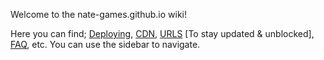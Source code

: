 Welcome to the nate-games.github.io wiki!

Here you can find; [Deploying](https://github.com/nate-games/nate-games.github.io/wiki/Deploying), [CDN](https://github.com/nate-games/nate-games.github.io/wiki/CDN-%5BContent-Delivery-Network%5D), [URLS](https://github.com/nate-games/nate-games.github.io/wiki/URLS) [To stay updated & unblocked], [FAQ](https://github.com/nate-games/nate-games.github.io/wiki/FAQ), etc.
You can use the sidebar to navigate.